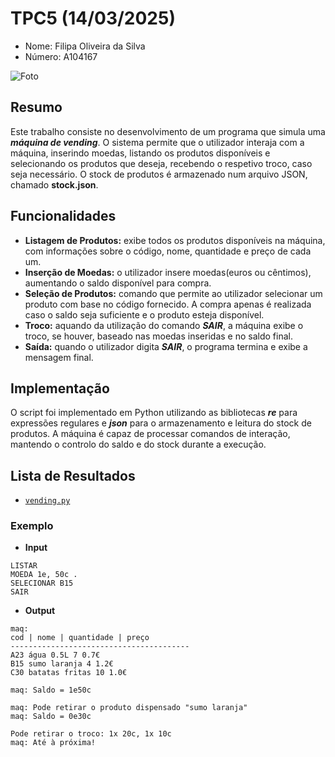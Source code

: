 # TPC5 (14/03/2025)
- Nome: Filipa Oliveira da Silva
- Número: A104167

![Foto](https://avatars.githubusercontent.com/u/144493282?v=4)

## Resumo
Este trabalho consiste no desenvolvimento de um programa que simula uma ***máquina de vending***. O sistema permite que o utilizador
interaja com a máquina, inserindo moedas, listando os produtos disponíveis e selecionando os produtos que deseja, recebendo o respetivo
troco, caso seja necessário. O stock de produtos é armazenado num arquivo JSON, chamado **stock.json**.

## Funcionalidades
- **Listagem de Produtos:** exibe todos os produtos disponíveis na máquina, com informações sobre o código, nome, quantidade
e preço de cada um.
- **Inserção de Moedas:** o utilizador insere moedas(euros ou cêntimos), aumentando o saldo disponível para compra.
- **Seleção de Produtos:** comando que permite ao utilizador selecionar um produto com base no código fornecido. A compra apenas é
realizada caso o saldo seja suficiente e o produto esteja disponível.
- **Troco:** aquando da utilização do comando ***SAIR***, a máquina exibe o troco, se houver, baseado nas moedas inseridas e no saldo 
final.
- **Saída:** quando o utilizador digita ***SAIR***, o programa termina e exibe a mensagem final.  

## Implementação
O script foi implementado em Python utilizando as bibliotecas ***re*** para expressões regulares e ***json*** para o armazenamento e leitura 
do stock de produtos. A máquina é capaz de processar comandos de interação, mantendo o controlo do saldo e do stock durante a execução.

## Lista de Resultados
- [`vending.py`](./vending.py)

### Exemplo
- **Input**
```
LISTAR
MOEDA 1e, 50c .
SELECIONAR B15
SAIR
```

- **Output**
```
maq:
cod | nome | quantidade | preço
----------------------------------------
A23 água 0.5L 7 0.7€
B15 sumo laranja 4 1.2€
C30 batatas fritas 10 1.0€

maq: Saldo = 1e50c

maq: Pode retirar o produto dispensado "sumo laranja"
maq: Saldo = 0e30c

Pode retirar o troco: 1x 20c, 1x 10c
maq: Até à próxima!
```